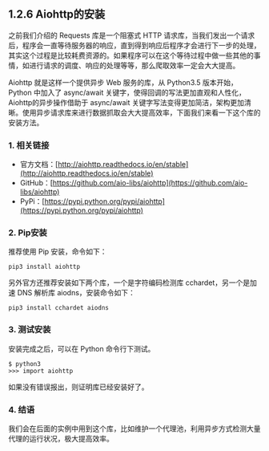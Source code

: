 ## 1.2.6 Aiohttp的安装

之前我们介绍的 Requests 库是一个阻塞式 HTTP 请求库，当我们发出一个请求后，程序会一直等待服务器的响应，直到得到响应后程序才会进行下一步的处理，其实这个过程是比较耗费资源的。如果程序可以在这个等待过程中做一些其他的事情，如进行请求的调度、响应的处理等等，那么爬取效率一定会大大提高。

Aiohttp 就是这样一个提供异步 Web 服务的库，从 Python3.5 版本开始，Python 中加入了  async/await 关键字，使得回调的写法更加直观和人性化，Aiohttp的异步操作借助于 async/await 关键字写法变得更加简洁，架构更加清晰。使用异步请求库来进行数据抓取会大大提高效率，下面我们来看一下这个库的安装方法。

### 1. 相关链接

* 官方文档：[http://aiohttp.readthedocs.io/en/stable](http://aiohttp.readthedocs.io/en/stable)
* GitHub：[https://github.com/aio-libs/aiohttp](https://github.com/aio-libs/aiohttp)
* PyPi：[https://pypi.python.org/pypi/aiohttp](https://pypi.python.org/pypi/aiohttp)

### 2. Pip安装

推荐使用 Pip 安装，命令如下：

```
pip3 install aiohttp
```

另外官方还推荐安装如下两个库，一个是字符编码检测库 cchardet，另一个是加速 DNS 解析库 aiodns，安装命令如下：

```
pip3 install cchardet aiodns
```

### 3. 测试安装

安装完成之后，可以在 Python 命令行下测试。

```
$ python3
>>> import aiohttp
```

如果没有错误报出，则证明库已经安装好了。

### 4. 结语

我们会在后面的实例中用到这个库，比如维护一个代理池，利用异步方式检测大量代理的运行状况，极大提高效率。

